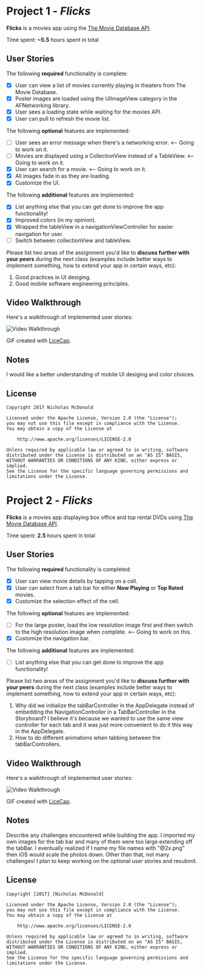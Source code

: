 # Project 1 - *Flicks*

**Flicks** is a movies app using the [The Movie Database API](http://docs.themoviedb.apiary.io/#).

Time spent: **~5.5** hours spent in total

## User Stories

The following **required** functionality is complete:

- [x] User can view a list of movies currently playing in theaters from The Movie Database.
- [x] Poster images are loaded using the UIImageView category in the AFNetworking library.
- [x] User sees a loading state while waiting for the movies API.
- [x] User can pull to refresh the movie list.

The following **optional** features are implemented:

- [ ] User sees an error message when there's a networking error. <-- Going to work on it.
- [ ] Movies are displayed using a CollectionView instead of a TableView. <-- Going to work on it.
- [x] User can search for a movie. <-- Going to work on it.
- [X] All images fade in as they are loading.
- [x] Customize the UI.

The following **additional** features are implemented:

- [X] List anything else that you can get done to improve the app functionality!
- [x] Improved colors (in my opinion).
- [x] Wrapped the tableView in a navigationViewController for easier navigation for user.
- [ ] Switch between collectionView and tableView.

Please list two areas of the assignment you'd like to **discuss further with your peers** during the next class (examples include better ways to implement something, how to extend your app in certain ways, etc):

1. Good practices in UI desiging.
2. Good mobile software engineering principles.

## Video Walkthrough 

Here's a walkthrough of implemented user stories:

<img src='http://imgur.com/5vRTXgN.gif' title='Video Walkthrough' width='' alt='Video Walkthrough' />

GIF created with [LiceCap](http://www.cockos.com/licecap/).

## Notes

I would like a better understanding of mobile UI desiging and color choices.
## License

    Copyright 2017 Nicholas McDonald

    Licensed under the Apache License, Version 2.0 (the "License");
    you may not use this file except in compliance with the License.
    You may obtain a copy of the License at

        http://www.apache.org/licenses/LICENSE-2.0

    Unless required by applicable law or agreed to in writing, software
    distributed under the License is distributed on an "AS IS" BASIS,
    WITHOUT WARRANTIES OR CONDITIONS OF ANY KIND, either express or implied.
    See the License for the specific language governing permissions and
    limitations under the License.
    
# Project 2 - *Flicks*

**Flicks** is a movies app displaying box office and top rental DVDs using [The Movie Database API](http://docs.themoviedb.apiary.io/#).

Time spent: **2.5** hours spent in total

## User Stories

The following **required** functionality is completed:

- [X] User can view movie details by tapping on a cell.
- [X] User can select from a tab bar for either **Now Playing** or **Top Rated** movies.
- [X] Customize the selection effect of the cell.

The following **optional** features are implemented:

- [ ] For the large poster, load the low resolution image first and then switch to the high resolution image when complete. <-- Going to work on this.
- [X] Customize the navigation bar.

The following **additional** features are implemented:

- [ ] List anything else that you can get done to improve the app functionality!

Please list two areas of the assignment you'd like to **discuss further with your peers** during the next class (examples include better ways to implement something, how to extend your app in certain ways, etc):

1. Why did we initialize the tabBarController in the AppDelegate instead of embedding the NavigationController in a TabBarController in the Storyboard? I believe it's because we wanted to use the same view controller for each tab and it was just more convenient to do it this way in the AppDelegate.
2. How to do different animations when tabbing between the tabBarControllers.

## Video Walkthrough 

Here's a walkthrough of implemented user stories:

<img src='http://i.imgur.com/VRDOXJN.gif' title='Video Walkthrough' width='' alt='Video Walkthrough' />

GIF created with [LiceCap](http://www.cockos.com/licecap/).

## Notes

Describe any challenges encountered while building the app. I imported my own images for the tab bar and many of them were too large extending off the tabBar. I eventually realized if I name my file names with "@2x.png" then iOS would scale the photos down. Other than that, not many challenges! I plan to keep working on the optional user stories and resubmit.

## License

    Copyright [2017] [Nicholas McDonald]

    Licensed under the Apache License, Version 2.0 (the "License");
    you may not use this file except in compliance with the License.
    You may obtain a copy of the License at

        http://www.apache.org/licenses/LICENSE-2.0

    Unless required by applicable law or agreed to in writing, software
    distributed under the License is distributed on an "AS IS" BASIS,
    WITHOUT WARRANTIES OR CONDITIONS OF ANY KIND, either express or implied.
    See the License for the specific language governing permissions and
    limitations under the License.
